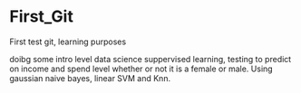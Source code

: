 # First_Git
First test git, learning purposes 


doibg some intro level data science suppervised learning, testing to predict on income and spend level whether or not it is a female or male. Using gaussian naive bayes, linear SVM and Knn. 
